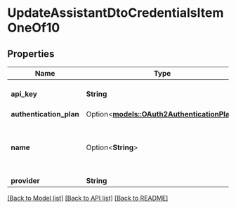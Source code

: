 # UpdateAssistantDtoCredentialsItemOneOf10

## Properties

Name | Type | Description | Notes
------------ | ------------- | ------------- | -------------
**api_key** | **String** | This is not returned in the API. | 
**authentication_plan** | Option<[**models::OAuth2AuthenticationPlan**](OAuth2AuthenticationPlan.md)> |  | [optional]
**name** | Option<**String**> | This is the name of credential. This is just for your reference. | [optional]
**provider** | **String** |  | 

[[Back to Model list]](../README.md#documentation-for-models) [[Back to API list]](../README.md#documentation-for-api-endpoints) [[Back to README]](../README.md)


